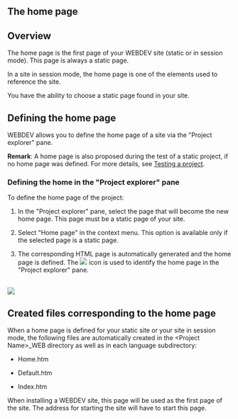 


## The home page
			



<a name="NOTE1"></a>
<a name="NOTE1_1"></a>


## Overview
<a name="overview_ELTTEXTE000102"></a>
The home page is the first page of your WEBDEV site (static or in session mode). This page is always a static page.

In a site in session mode, the home page is one of the elements used to reference the site.

You have the ability to choose a static page found in your site.

<a name="NOTE2"></a>
<a name="NOTE2_1"></a>


## Defining the home page
<a name="defining_the_home_page_ELTTEXTE000126"></a>
WEBDEV allows you to define the home page of a site via the "Project explorer" pane.

**Remark**: A home page is also proposed during the test of a static project, if no home page was defined. For more details, see [Testing a project](../Editeurs/2019003.md).
<a name="NOTE2b_2"></a>


### Defining the home in the "Project explorer" pane
<a name="defining_the_home_the_project_explorer_pane_ELTPARAGRAPHE000032"></a>

To define the home page of the project:

1. In the "Project explorer" pane, select the page that will become the new home page. This page must be a static page of your site.

2. Select "Home page" in the context menu. This option is available only if the selected page is a static page.

3. The corresponding HTML page is automatically generated and the home page is defined. The ![](https://doc.pcsoft.fr/en-US/images/image.awp?langid=3&name=ico_accueil.gif) icon is used to identify the home page in the "Project explorer" pane.

<br>![](https://doc.pcsoft.fr/en-US/images/image.awp?langid=3&name=page_Accueil_TV.gif)


<a name="NOTE4"></a>
<a name="NOTE4_1"></a>


## Created files corresponding to the home page
<a name="created_files_corresponding_the_home_page_ELTTEXTE000156"></a>
When a home page is defined for your static site or your site in session mode, the following files are automatically created in the &lt;Project Name&gt;_WEB directory as well as in each language subdirectory:

- Home.htm

- Default.htm

- Index.htm




When installing a WEBDEV site, this page will be used as the first page of the site. The address for starting the site will have to start this page.


